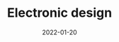 ---
title: Electronic design
date: 2022-01-20
slug: electronic-design
image: "https://w.wallhaven.cc/full/8x/wallhaven-8x5dm2.jpg"
description: Week 6
---